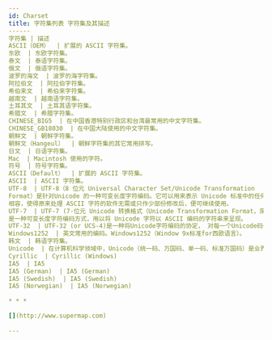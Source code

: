 ```yaml
---
id: Charset
title: 字符集列表 字符集及其描述  
------  
字符集 | 描述  
ASCII（OEM）  | 扩展的 ASCII 字符集。  
东欧  | 东欧字符集。  
泰文  | 泰语字符集。  
俄文  | 俄语字符集。  
波罗的海文  | 波罗的海字符集。  
阿拉伯文  | 阿拉伯字符集。  
希伯来文  | 希伯来字符集。  
越南文  | 越南语字符集。  
土耳其文  | 土耳其语字符集。  
希腊文  | 希腊字符集。  
CHINESE_BIG5  | 在中国香港特别行政区和台湾最常用的中文字符集。  
CHINESE_GB18030  | 在中国大陆使用的中文字符集。  
朝鲜文  | 朝鲜字符集。  
朝鲜文（Hangeul）  | 朝鲜字符集的其它常用拼写。  
日文  | 日语字符集。  
Mac  | Macintosh 使用的字符。  
符号  | 符号字符集。  
ASCII（Default）  | 扩展的 ASCII 字符集。  
ASCII  | ASCII 字符集。  
UTF-8  | UTF-8（8 位元 Universal Character Set/Unicode Transformation
Format）是针对Unicode 的一种可变长度字符编码。它可以用来表示 Unicode 标准中的任何字符，而且其编码中的第一个字节仍与 ASCII
相容，使得原来处理 ASCII 字符的软件无需或只作少部份修改后，便可继续使用。  
UTF-7  | UTF-7 (7-位元 Unicode 转换格式（Unicode Transformation Format，简写成 UTF）)
是一种可变长度字符编码方式，用以将 Unicode 字符以 ASCII 编码的字符串来呈现。  
UTF-32  | UTF-32 (or UCS-4)是一种将Unicode字符编码的协定， 对每一个Unicode码位使用恰好32位元。  
Windows1252  | 英文常用的编码。Windows1252（Window 9x标准for西欧语言）。  
韩文  | 韩语字符集。  
Unicode  | 在计算机科学领域中，Unicode（统一码、万国码、单一码、标准万国码）是业界的一种标准。  
Cyrillic  | Cyrillic (Windows)  
IA5  | IA5  
IA5 (German)  | IA5 (German)  
IA5 (Swedish)  | IA5 (Swedish)  
IA5 (Norwegian)  | IA5 (Norwegian)  
  
* * *

[](http://www.supermap.com)  
  
---
```


